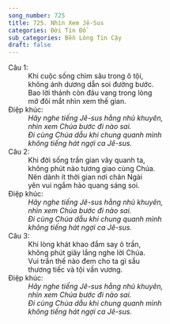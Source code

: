 ```yaml
---
song_number: 725
title: 725. Nhìn Xem Jê-Sus
categories: Đời Tín Đồ
sub_categories: Bền Lòng Tin Cậy
draft: false
---
```

<dl><dt>Câu 1:</dt><dd data-verse="1">Khi cuộc sống chìm sâu trong ô tội, <br/>không ánh dương dẫn soi đường bước. <br/>Bao lời thánh còn đâu vang trong lòng <br/>mở đôi mắt nhìn xem thế gian. </dd><dt>Điệp khúc:</dt><dd data-chorus="1"><em>Hãy nghe tiếng Jê-sus hằng nhủ khuyên, <br/>nhìn xem Chúa bước đi nào sai. <br/>Đi cùng Chúa dẫu khi chung quanh mình <br/>không tiếng hát ngợi ca Jê-sus. </em></dd><dt>Câu 2:</dt><dd data-verse="2">Khi đời sống trần gian vây quanh ta, <br/>không phút nào tương giao cùng Chúa. <br/>Nên dành ít thời gian nơi chân Ngài <br/>yên vui ngắm hào quang sáng soi. </dd><dt>Điệp khúc:</dt><dd data-chorus="1"><em>Hãy nghe tiếng Jê-sus hằng nhủ khuyên, <br/>nhìn xem Chúa bước đi nào sai. <br/>Đi cùng Chúa dẫu khi chung quanh mình <br/>không tiếng hát ngợi ca Jê-sus. </em></dd><dt>Câu 3:</dt><dd data-verse="3">Khi lòng khát khao đắm say ô trần, <br/>không phút giây lắng nghe lời Chúa. <br/>Vui trần thế nào đem cho ta gì sầu <br/>thương tiếc và tội vấn vương. </dd><dt>Điệp khúc:</dt><dd data-chorus="1"><em>Hãy nghe tiếng Jê-sus hằng nhủ khuyên, <br/>nhìn xem Chúa bước đi nào sai. <br/>Đi cùng Chúa dẫu khi chung quanh mình <br/>không tiếng hát ngợi ca Jê-sus. </em></dd></dl>
